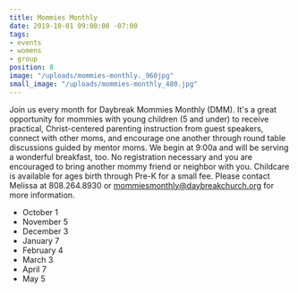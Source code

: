 ```yaml
---
title: Mommies Monthly
date: 2019-10-01 09:00:00 -07:00
tags:
- events
- womens
- group
position: 8
image: "/uploads/mommies-monthly._960jpg"
small_image: "/uploads/mommies-monthly_480.jpg"
---
```


Join us every month for Daybreak Mommies Monthly (DMM). It's a great opportunity for mommies with young children (5 and under) to receive practical, Christ-centered parenting instruction from guest speakers, connect with other moms, and encourage one another through round table discussions guided by mentor moms. We begin at 9:00a and will be serving a wonderful breakfast, too. No registration necessary and you are encouraged to bring another mommy friend or neighbor with you. Childcare is available for ages birth through Pre-K for a small fee. Please contact Melissa at 808.264.8930 or <mommiesmonthly@daybreakchurch.org> for more information.

* October 1
* November 5
* December 3
* January 7
* February 4
* March 3
* April 7
* May 5 